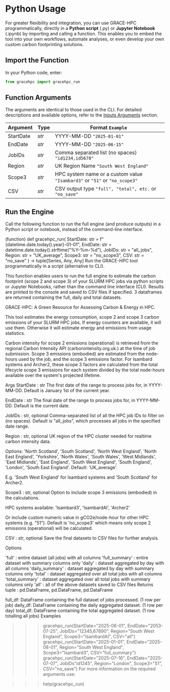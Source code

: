 # Python Usage 

For greater flexibility and integration, you can use GRACE-HPC programmatically, directly in a **Python script** (.py) or **Jupyter Notebook** (.ipynb) by importing and calling a function. This enables you to embed the tool into your own workflows, automate analyses, or even develop your own custom carbon footprinting solutions.

## Import the Function

In your Python code, enter:

```python
from gracehpc import gracehpc_run 
```

## Function Arguments
The arguments are identical to those used in the CLI. For detailed descriptions and available options, refer to the [Inputs Arguments](inputs_outputs.md#input-arguments) section.

| Argument            | Type | Format `Example`                                                        |
|---------------------|------|--------------------------------------------------------------------------|
| StartDate           | *str*| YYYY-MM-DD   `"2025-01-01"`                                              |
| EndDate             | *str*| YYYY-MM-DD   `"2025-06-15"`                                             |
| JobIDs              | *str*| Comma separated list (no spaces)   `"id1234,id5678"`                     |
| Region              | *str*| UK Region Name   `"South West England"`                                  |
| Scope3              | *str*| HPC system name or a custom value  `"Isambard3"` or `"51"` or `"no_scope3"`                      |
| CSV                 | *str*| CSV output type   `"full", "total", etc.` or `"no_save"`                               |


## Run the Engine
Call the following function to run the full engine (and produce outputs) in a Python script or notebook, instead of the command-line interface.



































(function) def gracehpc_run(
    StartDate: str = f"{datetime.date.today().year}-01-01",
    EndDate: str = datetime.date.today().strftime("%Y-%m-%d"),
    JobIDs: str = "all_jobs",
    Region: str = "UK_average",
    Scope3: str = "no_scope3",
    CSV: str = "no_save"
) -> tuple[Series, Any, Any]
Run the GRACE-HPC tool programmatically in a script (alternative to CLI).

This function enables users to run the full engine to estimate the carbon footprint (scope 2 and scope 3) of your SLURM HPC jobs via python scripts or Jupyter Notebooks, rather than the command line interface (CLI). Results are printed to the console and saved to CSV files if specified. 3 dataframes are returned containing the full, daily and total datasets.

GRACE-HPC: A Green Resource for Assessing Carbon & Energy in HPC.

This tool estimates the energy consumption, scope 2 and scope 3 carbon emissions of your SLURM HPC jobs. If energy counters are available, it will use them. Otherwise it will estimate energy and emissions from usage statistics.

Carbon intensity for scope 2 emissions (operational) is retrieved from the regional Carbon Intensity API (carbonintensity.org.uk.) at the time of job submission. Scope 3 emissions (embodied) are estimated from the node-hours used by the job, and the scope 3 emissions factor. For Isambard systems and Archer2, these scope 3 factors are calculated from the total lifecycle scope 3 emissions for each system divided by the total node-hours available over the system's projected lifetime.

Args
StartDate : str
The first date of the range to process jobs for, in YYYY-MM-DD. Default is January 1st of the current year.

EndDate : str
The final date of the range to process jobs for, in YYYY-MM-DD. Default is the current date.

JobIDs : str, optional
Comma-separated list of all the HPC job IDs to filter on (no spaces). Default is "all_jobs", which processes all jobs in the specified date range.

Region : str, optional
UK region of the HPC cluster needed for realtime carbon intensity data.

Options: 'North Scotland', 'South Scotland', 'North West England', 'North East England', 'Yorkshire', 'North Wales', 'South Wales', 'West Midlands', 'East Midlands', 'East England', 'South West England', 'South England', 'London', 'South East England'. Default: 'UK_average'.

E.g. 'South West England' for Isambard systems and 'South Scotland' for Archer2.

Scope3 : str, optional
Option to include scope 3 emissions (embodied) in the calculations.

HPC systems available: 'Isambard3', 'IsambardAI', 'Archer2'

Or include custom numeric value in gCO2e/node-hour for other HPC systems (e.g. "51"). Default is 'no_scope3' which means only scope 2 emissions (operational) will be calculated.

CSV : str, optional
Save the final datasets to CSV files for further analysis.

Options

'full' : entire dataset (all jobs) with all columns
'full_summary' : entire dataset with summary columns only
'daily' : dataset aggregated by day with all columns
'daily_summary' : dataset aggregated by day with summary columns only
'total' : dataset aggregated over all total jobs with all columns
'total_summary' : dataset aggregated over all total jobs with summary columns only
'all' : all of the above datasets saved to CSV files
Returns
tuple : pd.DataFrame, pd.DataFrame, pd.DataFrame

full_df: DataFrame containing the full dataset of jobs processed. (1 row per job)
daily_df: DataFrame containing the daily aggregated dataset. (1 row per day)
total_df: DataFrame containing the total aggregated dataset. (1 row totalling all jobs)
Examples
>>> gracehpc_run(StartDate="2025-06-01", EndDate="2053-07-25", JobIDs="12345,67890", Region="South West England", Scope3="IsambardAI", CSV="all")
>>> gracehpc_run(StartDate="2025-01-01", EndDate="2025-08-01", Region="South West England", Scope3="Isambard3", CSV="full_summary")
>>> gracehpc_run(StartDate="2025-07-16", EndDate="2025-07-07", JobIDs"id1245", Region="London", Scope3="51", CSV="no_save")
For more information on the required arguments use:

>>> help(gracehpc_run)